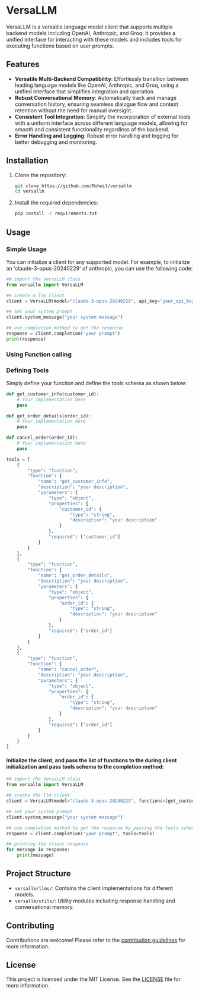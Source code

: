 # VersaLLM

VersaLLM is a versatile language model client that supports multiple backend models including OpenAI, Anthropic, and Groq. It provides a unified interface for interacting with these models and includes tools for executing functions based on user prompts.

## Features

- **Versatile Multi-Backend Compatibility**: Effortlessly transition between leading language models like OpenAI, Anthropic, and Groq, using a unified interface that simplifies integration and operation.
- **Robust Conversational Memory**: Automatically track and manage conversation history, ensuring seamless dialogue flow and context retention without the need for manual oversight.
- **Consistent Tool Integration**: Simplify the incorporation of external tools with a uniform interface across different language models, allowing for smooth and consistent functionality regardless of the backend.
- **Error Handling and Logging**: Robust error handling and logging for better debugging and monitoring.

## Installation

1. Clone the repository:
    ```sh
    git clone https://github.com/Mohwit/versallm
    cd versallm
    ```

2. Install the required dependencies:
    ```sh
    pip install -r requirements.txt
    ```

## Usage

### Simple Usage

You can initialize a client for any supported model. For example, to initialize an 'claude-3-opus-20240229' of anthropic, you can use the following code:

```python
## import the VersaLLM class
from versallm import VersaLLM

## create a llm client
client = VersaLLM(model="claude-3-opus-20240229", api_key="your_api_key")

## set your system prompt
client.system_message("your system message")

## use completion method to get the response
response = client.completion("your prompt")
print(response)
```

### Using Function calling

### Defining Tools
Simply define your function and define the tools schema as shown below:

```python
def get_customer_info(customer_id):
    # Your implementation here
    pass

def get_order_details(order_id):
    # Your implementation here
    pass

def cancel_order(order_id):
    # Your implementation here
    pass

tools = [
    {
        "type": "function",
        "function": {
            "name": "get_customer_info",
            "description": "your description",
            "parameters": {
                "type": "object",
                "properties": {
                    "customer_id": {
                        "type": "string",
                        "description": "your description"
                    }
                },
                "required": ["customer_id"]
            }
        }
    },
    {
        "type": "function",
        "function": {
            "name": "get_order_details",
            "description": "your description",
            "parameters": {
                "type": "object",
                "properties": {
                    "order_id": {
                        "type": "string",
                        "description": "your description"
                    }
                },
                "required": ["order_id"]
            }
        }
    },
    {
        "type": "function",
        "function": {
            "name": "cancel_order",
            "description": "your description",
            "parameters": {
                "type": "object",
                "properties": {
                    "order_id": {
                        "type": "string",
                        "description": "your description"
                    }
                },
                "required": ["order_id"]
            }
        }
    }
]
```

#### Initialize the client, and pass the list of functions to the during client initialization and pass tools schema to the completion method:

```python
## import the VersaLLM class
from versallm import VersaLLM

## create the llm client
client = VersaLLM(model="claude-3-opus-20240229", functions=[get_customer_info, get_order_details, cancel_order])

## set your system prompt
client.system_message("your system message")

## use completion method to get the response by passing the tools schema
response = client.completion("your prompt", tools=tools)

## printing the client response
for message in response:
    print(message)
```

## Project Structure

- `versallm/llms/`: Contains the client implementations for different models.
- `versallm/utils/`: Utility modules including response handling and conversational memory.

## Contributing

Contributions are welcome! Please refer to the [contribution guidelines](CONTRIBUTING.md) for more information.

## License

This project is licensed under the MIT License. See the [LICENSE](LICENSE) file for more information.